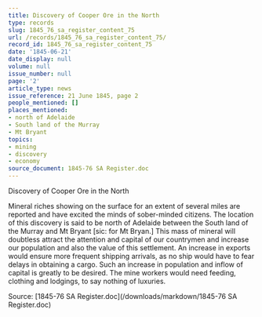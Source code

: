 ```yaml
---
title: Discovery of Cooper Ore in the North
type: records
slug: 1845_76_sa_register_content_75
url: /records/1845_76_sa_register_content_75/
record_id: 1845_76_sa_register_content_75
date: '1845-06-21'
date_display: null
volume: null
issue_number: null
page: '2'
article_type: news
issue_reference: 21 June 1845, page 2
people_mentioned: []
places_mentioned:
- north of Adelaide
- South land of the Murray
- Mt Bryant
topics:
- mining
- discovery
- economy
source_document: 1845-76 SA Register.doc
---
```


Discovery of Cooper Ore in the North

Mineral riches showing on the surface for an extent of several miles are reported and have excited the minds of sober-minded citizens.  The location of this discovery is said to be north of Adelaide between the South land of the Murray and Mt Bryant [sic: for Mt Bryan.]  This mass of mineral will doubtless attract the attention and capital of our countrymen and increase our population and also the value of this settlement.  An increase in exports would ensure more frequent shipping arrivals, as no ship would have to fear delays in obtaining a cargo.  Such an increase in population and inflow of capital is greatly to be desired.  The mine workers would need feeding, clothing and lodgings, to say nothing of luxuries.


Source: [1845-76 SA Register.doc](/downloads/markdown/1845-76 SA Register.doc)
